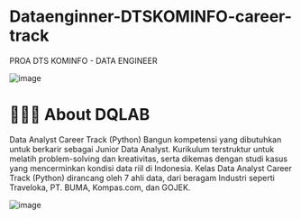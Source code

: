 # Dataenginner-DTSKOMINFO-career-track
PROA DTS KOMINFO - DATA ENGINEER

![image](https://user-images.githubusercontent.com/38604611/158108791-d069fabc-c336-4388-8d01-a0ea0bbd0200.png)

# 👨🏻‍💻 About DQLAB
Data Analyst Career Track (Python)
Bangun kompetensi yang dibutuhkan untuk berkarir sebagai Junior Data Analyst. Kurikulum terstruktur untuk melatih problem-solving dan kreativitas, serta dikemas dengan studi kasus yang mencerminkan kondisi data riil di Indonesia. Kelas Data Analyst Career Track (Python) dirancang oleh 7 ahli data, dari beragam Industri
seperti Traveloka, PT. BUMA, Kompas.com, dan GOJEK.

![image](https://user-images.githubusercontent.com/38604611/158110295-05b628df-2e0f-4765-99fc-3f4a83041c37.png)




